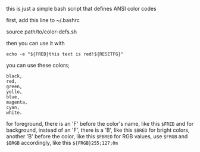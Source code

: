 this is just a simple bash script that defines ANSI color codes

first, add this line to ~/.bashrc

source path/to/color-defs.sh

then you can use it with

```
echo -e "${FRED}this text is red!${RESETFG}"
```

you can use these colors;

```
black,
red,
green,
yello,
blue,
magenta,
cyan,
white.
```

for foreground, there is an 'F' before the color's name, like this `$FRED`
and for background, instead of an 'F', there is a 'B', like this `$BRED`
for bright colors, another 'B' before the color, like this `$FBRED`
for RGB values, use `$FRGB` and `$BRGB` accordingly, like this `${FRGB}255;127;0m`
